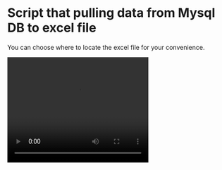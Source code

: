 # Script that pulling data from Mysql DB to excel file

You can choose where to locate the excel file for your convenience.

<video width="320" height="240" controls>
  <source src="excelCode.mp4" type="video/mp4">
</video>

